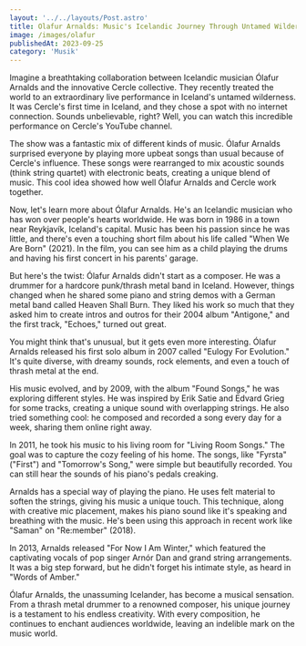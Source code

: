 ```yaml
---
layout: '../../layouts/Post.astro'
title: Olafur Arnalds: Music's Icelandic Journey Through Untamed Wilderness
image: /images/olafur
publishedAt: 2023-09-25
category: 'Musik'
---
```


Imagine a breathtaking collaboration between Icelandic musician Ólafur Arnalds and the innovative Cercle collective. They recently treated the world to an extraordinary live performance in Iceland's untamed wilderness. It was Cercle's first time in Iceland, and they chose a spot with no internet connection. Sounds unbelievable, right? Well, you can watch this incredible performance on Cercle's YouTube channel.

The show was a fantastic mix of different kinds of music. Ólafur Arnalds surprised everyone by playing more upbeat songs than usual because of Cercle's influence. These songs were rearranged to mix acoustic sounds (think string quartet) with electronic beats, creating a unique blend of music. This cool idea showed how well Ólafur Arnalds and Cercle work together.

Now, let's learn more about Ólafur Arnalds. He's an Icelandic musician who has won over people's hearts worldwide. He was born in 1986 in a town near Reykjavík, Iceland's capital. Music has been his passion since he was little, and there's even a touching short film about his life called "When We Are Born" (2021). In the film, you can see him as a child playing the drums and having his first concert in his parents' garage.

But here's the twist: Ólafur Arnalds didn't start as a composer. He was a drummer for a hardcore punk/thrash metal band in Iceland. However, things changed when he shared some piano and string demos with a German metal band called Heaven Shall Burn. They liked his work so much that they asked him to create intros and outros for their 2004 album "Antigone," and the first track, "Echoes," turned out great.

You might think that's unusual, but it gets even more interesting. Ólafur Arnalds released his first solo album in 2007 called "Eulogy For Evolution." It's quite diverse, with dreamy sounds, rock elements, and even a touch of thrash metal at the end.

His music evolved, and by 2009, with the album "Found Songs," he was exploring different styles. He was inspired by Erik Satie and Edvard Grieg for some tracks, creating a unique sound with overlapping strings. He also tried something cool: he composed and recorded a song every day for a week, sharing them online right away.

In 2011, he took his music to his living room for "Living Room Songs." The goal was to capture the cozy feeling of his home. The songs, like "Fyrsta" ("First") and "Tomorrow's Song," were simple but beautifully recorded. You can still hear the sounds of his piano's pedals creaking.

Arnalds has a special way of playing the piano. He uses felt material to soften the strings, giving his music a unique touch. This technique, along with creative mic placement, makes his piano sound like it's speaking and breathing with the music. He's been using this approach in recent work like "Saman" on "Re:member" (2018).

In 2013, Arnalds released "For Now I Am Winter," which featured the captivating vocals of pop singer Arnór Dan and grand string arrangements. It was a big step forward, but he didn't forget his intimate style, as heard in "Words of Amber."

Ólafur Arnalds, the unassuming Icelander, has become a musical sensation. From a thrash metal drummer to a renowned composer, his unique journey is a testament to his endless creativity. With every composition, he continues to enchant audiences worldwide, leaving an indelible mark on the music world.
